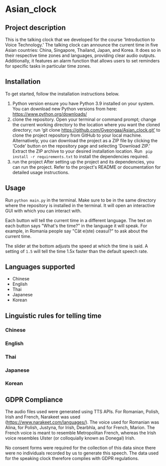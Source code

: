 # Asian_clock

## Project description
This is the talking clock that we developed for the course 'Introduction to Voice Technology.' The talking clock can announce the current time in five Asian countries: China, Singapore, Thailand, Japan, and Korea. It does so in their respective time zones and languages, providing clear audio outputs. Additionally, it features an alarm function that allows users to set reminders for specific tasks in particular time zones.


## Installation
To get started, follow the installation instructions below.
1. Python version
    ensure you have Python 3.9 installed on your system. You can download new Python versions from here: https://www.python.org/downloads/
2. clone the repository.
    Open your terminal or command prompt; change the current working directory to the location where you want the cloned directory; run ‘git clone https://github.com/Gyeongaa/Asian_clock.git’ to clone the project repository from GitHub to your local machine.
    Alternatively, you can download the project as a ZIP file by clicking the 'Code' button on the repository page and selecting 'Download ZIP.' Extract the ZIP archive to your desired installation location.
    Run ` pip install -r requirements.txt` to install the dependencies required.
4. run the project
    After setting up the project and its dependencies, you can run the project. Refer to the project's README or documentation for detailed usage instructions.


## Usage
Run `python main.py` in the terminal. Make sure to be in the same directory where the repository is installed in the terminal. It will open an interactive GUI with which you can interact with.

Each button will tell the current time in a different language. The text on each  button says "What's the time?" in the language it will speak. For example, in Romania people say "Cât e(ste) ceasul?" to ask about the current time.

The slider at the bottom adjusts the speed at which the time is said. A setting of `1.5` will tell the time 1.5x faster than the default speech rate.

## Languages supported
- Chinese 
- English
- Thai
- Japanese
- Korean

## Linguistic rules for telling time

### Chinese

### English

### Thai

### Japanese

### Korean


## GDPR Compliance
The audio files used were generated using TTS APIs. For Romanian, Polish, Irish and French, Narakeet was used (https://www.narakeet.com/languages/).
The voice used for Romanian was Alina, for Polish, Justyna, for Irish, Dearbhla, and for French, Marion.
The French voice is meant to resemble Metropolitan French, whereas the Irish voice resembles Ulster (or colloquially known as Donegal) Irish.

No consent forms were required for the collection of this data since there were no individuals recorded by us
to generate this speech. The data used for the speaking clock therefore complies
with GDPR regulations.
